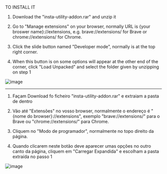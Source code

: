 TO INSTALL IT

1. Download the "insta-utility-addon.rar" and unzip it

2. Go to "Manage extensions" on your browser, normally URL is {your broswer name}://extensions, e.g. brave://extensions/ for Brave or chrome://extensions/ for Chrome.

3. Click the slide button named "Developer mode", normally is at the top right corner.

4. When this button is on some options will appear at the other end of the corner, click "Load Unpacked" and select the folder given by unzipping on step 1

![image](https://user-images.githubusercontent.com/92852413/200167649-7acec84c-dfe5-4df9-b463-1623b90b2c6f.png)


------------------------------------------------------------------------------------------------------------------------------------------------------------------------

1. Façam Download fo ficheiro "insta-utility-addon.rar" e extraiam a pasta de dentro

2. Vão até "Extensões" no vosso browser, normalmente o endereço é "{nome do browser}://extensions", exemplo "brave://extensions/" para o Brave ou "chrome://extensions/" para Chrome.

3. Cliquem no "Modo de programador", normalmente no topo direito da página.

4. Quando clicarem neste botão deve aparecer umas opções no outro canto da página, cliquem em "Carregar Expandida" e escolham a pasta extraída no passo 1

![image](https://user-images.githubusercontent.com/92852413/200167970-94d967b6-878b-4a82-a652-9cdecb801d61.png)

